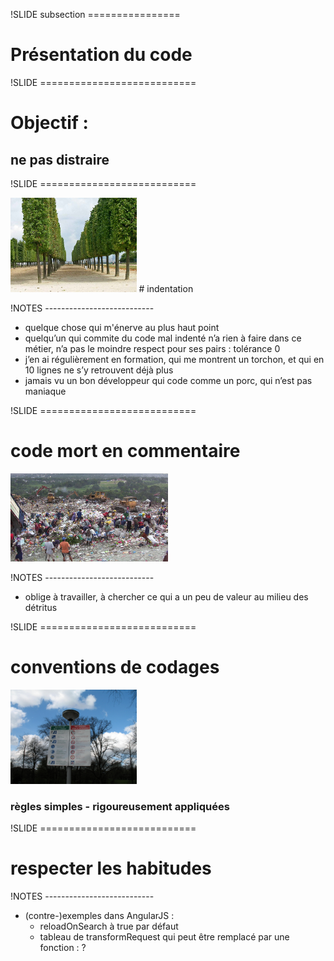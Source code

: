 !SLIDE subsection ================

# Présentation du code


!SLIDE ===========================

# Objectif :
## ne pas distraire


!SLIDE ===========================

<img src="data/2-presentation/800px-Alignement_Tilleuls_(terrasse_de_St-Germain)01.jpg" width="40%">
# indentation

!NOTES ---------------------------

- quelque chose qui m'énerve au plus haut point
- quelqu’un qui commite du code mal indenté n’a rien à faire dans ce métier, n’a pas le moindre respect pour ses pairs : tolérance 0
- j’en ai régulièrement en formation, qui me montrent un torchon, et qui en 10 lignes ne s’y retrouvent déjà plus
- jamais vu un bon développeur qui code comme un porc, qui n’est pas maniaque


!SLIDE ===========================

# code mort en commentaire
<img src="data/2-presentation/800px-Payatas-Dumpsite_Manila_Philippines02.jpg" width="50%">

!NOTES ---------------------------

- oblige à travailler, à chercher ce qui a un peu de valeur au milieu des détritus


!SLIDE ===========================

# conventions de codages
<img src="data/2-presentation/2815097134_e8e82f852a_o.jpg" width="40%">

### règles simples - rigoureusement appliquées


!SLIDE ===========================

# respecter les habitudes

!NOTES ---------------------------

- (contre-)exemples dans AngularJS :
    * reloadOnSearch à true par défaut
    * tableau de transformRequest qui peut être remplacé par une fonction : ?



